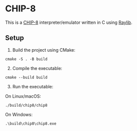 # CHIP-8

This is a [CHIP-8](https://en.wikipedia.org/wiki/CHIP-8) interpreter/emulator written in C using [Raylib](https://www.raylib.com/).

## Setup

1. Build the project using CMake:

```shell
cmake -S . -B build
```

2. Compile the executable:

```shell
cmake --build build
```

3. Run the executable:

On Linux/macOS:

```shell
./build/chip8/chip8
```

On Windows:

```shell
.\build\chip8\chip8.exe
```
